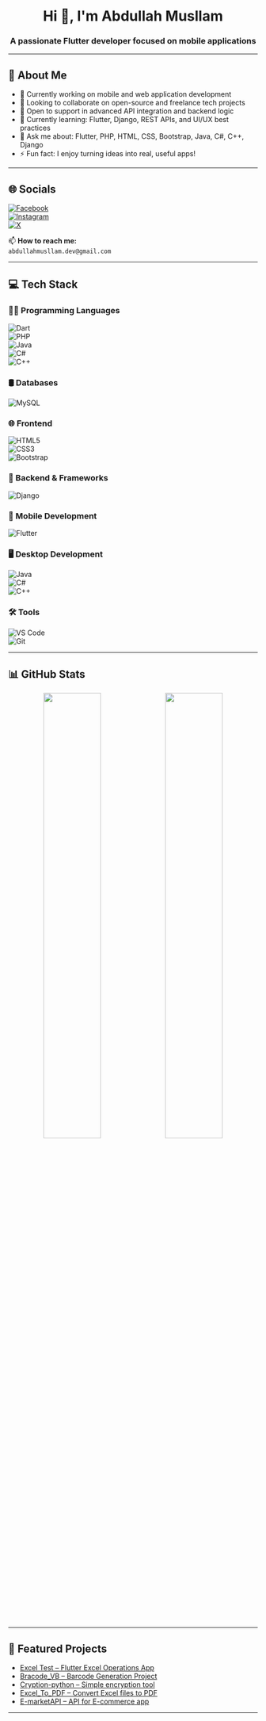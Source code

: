 <h1 align="center">Hi 👋, I'm Abdullah Musllam</h1>
<h3 align="center">A passionate Flutter developer focused on mobile applications</h3>

---

## 💫 About Me

- 🔭 Currently working on mobile and web application development  
- 🤝 Looking to collaborate on open-source and freelance tech projects  
- 🙌 Open to support in advanced API integration and backend logic  
- 🌱 Currently learning: Flutter, Django, REST APIs, and UI/UX best practices  
- 💬 Ask me about: Flutter, PHP, HTML, CSS, Bootstrap, Java, C#, C++, Django  
- ⚡ Fun fact: I enjoy turning ideas into real, useful apps!

---

## 🌐 Socials

[![Facebook](https://img.shields.io/badge/Facebook-%231877F2.svg?style=flat&logo=facebook&logoColor=white)](https://facebook.com/YOUR_FACEBOOK_USERNAME)  
[![Instagram](https://img.shields.io/badge/Instagram-%23E4405F.svg?style=flat&logo=instagram&logoColor=white)](https://instagram.com/YOUR_INSTAGRAM_USERNAME)  
[![X](https://img.shields.io/badge/X-%231DA1F2.svg?style=flat&logo=twitter&logoColor=white)](https://x.com/YOUR_X_USERNAME)

📫 **How to reach me:**  
`abdullahmusllam.dev@gmail.com`

---

## 💻 Tech Stack

### 👨‍💻 Programming Languages  
![Dart](https://img.shields.io/badge/-Dart-0175C2?style=flat&logo=dart&logoColor=white)  
![PHP](https://img.shields.io/badge/-PHP-777BB4?style=flat&logo=php&logoColor=white)  
![Java](https://img.shields.io/badge/-Java-007396?style=flat&logo=java&logoColor=white)  
![C#](https://img.shields.io/badge/-C%23-239120?style=flat&logo=c-sharp&logoColor=white)  
![C++](https://img.shields.io/badge/-C++-00599C?style=flat&logo=c%2B%2B&logoColor=white)

### 🛢️ Databases  
![MySQL](https://img.shields.io/badge/-MySQL-4479A1?style=flat&logo=mysql&logoColor=white)

### 🌐 Frontend  
![HTML5](https://img.shields.io/badge/-HTML5-E34F26?style=flat&logo=html5&logoColor=white)  
![CSS3](https://img.shields.io/badge/-CSS3-1572B6?style=flat&logo=css3&logoColor=white)  
![Bootstrap](https://img.shields.io/badge/-Bootstrap-7952B3?style=flat&logo=bootstrap&logoColor=white)

### 🧰 Backend & Frameworks  
![Django](https://img.shields.io/badge/-Django-092E20?style=flat&logo=django&logoColor=white)

### 📱 Mobile Development  
![Flutter](https://img.shields.io/badge/-Flutter-02569B?style=flat&logo=flutter&logoColor=white)

### 🖥️ Desktop Development  
![Java](https://img.shields.io/badge/-Java-007396?style=flat&logo=java&logoColor=white)  
![C#](https://img.shields.io/badge/-C%23-239120?style=flat&logo=c-sharp&logoColor=white)  
![C++](https://img.shields.io/badge/-C++-00599C?style=flat&logo=c%2B%2B&logoColor=white)

### 🛠️ Tools  
![VS Code](https://img.shields.io/badge/-VSCode-007ACC?style=flat&logo=visual-studio-code&logoColor=white)  
![Git](https://img.shields.io/badge/-Git-F05032?style=flat&logo=git&logoColor=white)

---

## 📊 GitHub Stats

<p align="center">
  <img src="https://github-readme-stats.vercel.app/api?username=Abdullah-Musllam&show_icons=true&theme=tokyonight" width="48%" />
  <img src="https://github-readme-streak-stats.herokuapp.com/?user=Abdullah-Musllam&theme=tokyonight" width="48%" />
</p>

---

## 🚀 Featured Projects

- [Excel Test – Flutter Excel Operations App](https://github.com/Abdullah-Musllam/exceltest)
- [Bracode_VB – Barcode Generation Project](https://github.com/Abdullah-Musllam/Bracode_VB)
- [Cryption-python – Simple encryption tool](https://github.com/Abdullah-Musllam/Cryption-python)
- [Excel_To_PDF – Convert Excel files to PDF](https://github.com/Abdullah-Musllam/Excel_To_PDF)
- [E-marketAPI – API for E-commerce app](https://github.com/Abdullah-Musllam/E-marketAPI)

---

